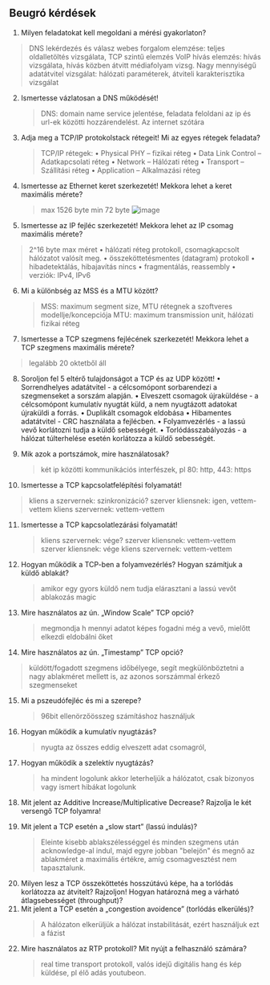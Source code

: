 ## Beugró kérdések
1. Milyen feladatokat kell megoldani a mérési gyakorlaton?
  > DNS lekérdezés és válasz
webes forgalom elemzése: teljes oldalletöltés vizsgálata, TCP szintű elemzés
VoIP hívás elemzés: hívás vizsgálata, hívás közben átvitt médiafolyam vizsg.
Nagy mennyiségű adatátvitel vizsgálat: hálózati paraméterek, átviteli karakterisztika vizsgálat

2. Ismertesse vázlatosan a DNS működését!
   > DNS: domain name service jelentése, feladata feloldani az ip és url-ek közötti hozzárendelést.
   > Az internet szótára

3. Adja meg a TCP/IP protokolstack rétegeit! Mi az egyes rétegek feladata?
   > TCP/IP rétegek:
  • Physical PHY – fizikai réteg
  • Data Link Control – Adatkapcsolati réteg
  • Network – Hálózati réteg
  • Transport – Szállítási réteg
  • Application – Alkalmazási réteg

4. Ismertesse az Ethernet keret szerkezetét! Mekkora lehet a keret maximális mérete?
   > max 1526 byte
   > min 72 byte
   > ![image](https://github.com/Bende126/infokommlab/assets/28264530/4ea6adb0-a31b-4d5e-b52c-ae8884d846ec)

5. Ismertesse az IP fejléc szerkezetét! Mekkora lehet az IP csomag maximális mérete?
  > 2^16 byte max méret
> • hálózati réteg protokoll, csomagkapcsolt hálózatot valósít meg.
• összeköttetésmentes (datagram) protokoll
• hibadetektálás, hibajavítás nincs
• fragmentálás, reassembly
• verziók: IPv4, IPv6

6. Mi a különbség az MSS és a MTU között?
   > MSS: maximum segment size, MTU rétegnek a szoftveres modellje/koncepciója
   > MTU: maximum transmission unit, hálózati fizikai réteg

7. Ismertesse a TCP szegmens fejlécének szerkezetét! Mekkora lehet a TCP szegmens maximális
mérete?
  > legalább 20 oktetből áll

8. Soroljon fel 5 eltérő tulajdonságot a TCP és az UDP között!
 • Sorrendhelyes adatátvitel - a célcsomópont sorbarendezi a szegmenseket a sorszám
alapján.
• Elveszett csomagok újraküldése - a célcsomópont kumulatív nyugtát küld, a nem
nyugtázott adatokat újraküldi a forrás.
• Duplikált csomagok eldobása
• Hibamentes adatátvitel - CRC használata a fejlécben.
• Folyamvezérlés - a lassú vevő korlátozni tudja a küldő sebességét.
• Torlódásszabályozás - a hálózat túlterhelése esetén korlátozza a küldő sebességét.

9. Mik azok a portszámok, mire használatosak?
   > két ip közötti kommunikációs interfészek, pl 80: http, 443: https

10. Ismertesse a TCP kapcsolatfelépítési folyamatát!
  > kliens a szervernek: szinkronizáció?
> szerver kliensnek: igen, vettem-vettem
> kliens szervernek: vettem-vettem

11. Ismertesse a TCP kapcsolatlezárási folyamatát!
    > kliens szervernek: vége?
    > szerver kliensnek: vettem-vettem
    > szerver kliensnek: vége
    > kliens szervernek: vettem-vettem

12. Hogyan működik a TCP-ben a folyamvezérlés? Hogyan számítjuk a küldő ablakát?
    > amikor egy gyors küldő nem tudja elárasztani a lassú vevőt
    > ablakozás magic

13. Mire használatos az ún. „Window Scale” TCP opció?
    > megmondja h mennyi adatot képes fogadni még a vevő, mielőtt elkezdi eldobálni őket

14. Mire használatos az ún. „Timestamp” TCP opció?
  > küldött/fogadott szegmens időbélyege, segít megkülönböztetni a nagy ablakméret mellett is, az azonos sorszámmal érkező szegmenseket

15. Mi a pszeudófejléc és mi a szerepe?
    > 96bit ellenörzőösszeg számításhoz használjuk
17. Hogyan működik a kumulatív nyugtázás?
    > nyugta az összes eddig elveszett adat csomagról, 
18. Hogyan működik a szelektív nyugtázás?
    > ha mindent logolunk akkor leterheljük a hálózatot, csak bizonyos vagy ismert hibákat logolunk
19. Mit jelent az Additive Increase/Multiplicative Decrease? Rajzolja le két versengő TCP folyamra!
    > 
21. Mit jelent a TCP esetén a „slow start” (lassú indulás)?
    > Eleinte kisebb ablakszélességgel és minden szegmens után acknowledge-al indul, majd egyre jobban "belejön" és megnő az ablakméret a maximális értékre, amíg csomagvesztést nem tapasztalunk.
22. Milyen lesz a TCP összeköttetés hosszútávú képe, ha a torlódás korlátozza az átvitelt? Rajzoljon! Hogyan határozná meg a várható átlagsebességet (throughput)?
23. Mit jelent a TCP esetén a „congestion avoidence” (torlódás elkerülés)?
    > A hálózaton elkerüljük a hálózat instabilitását, ezért használjuk ezt a fázist
24. Mire használatos az RTP protokoll? Mit nyújt a felhasználó számára?
    > real time transport protokoll, valós idejű digitális hang és kép küldése, pl élő adás youtubeon.
